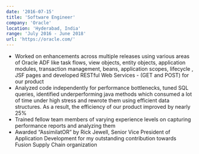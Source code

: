 ```yaml
---
date: '2016-07-15'
title: 'Software Engineer'
company: 'Oracle'
location: 'Hyderabad, India'
range: 'July 2016 - June 2018'
url: 'https://oracle.com/'
---
```

- Worked on enhancements across multiple releases using various areas of Oracle ADF like task flows, view objects, entity objects, application modules, transaction management, beans, application scopes, lifecycle , JSF pages and developed RESTful Web Services - (GET and POST) for our product
- Analyzed code independently for performance bottlenecks, tuned SQL queries, identified underperforming java methods which consumed a lot of time under high stress and rewrote them using efficient data structures. As a result, the efficiency of our product improved by nearly 25%
- Trained fellow team members of varying experience levels on capturing performance reports and analyzing them
- Awarded “AssimilatOR” by Rick Jewell, Senior Vice President of Application Development for my outstanding contribution towards Fusion Supply Chain organization
